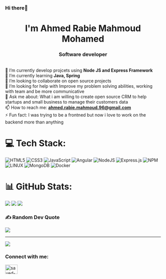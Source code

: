 ### Hi there👋
<h1 align="center">I'm Ahmed Rabie Mahmoud Mohamed </h1>
<h3 align="center">Software developer</h3>


<br> 🔭 I’m currently develop projcets using **Node JS and Express Framework**
<br> 🌱 I’m currently learning **Java, Spring**
<br> 👯 I’m looking to collaborate on open source projects
<br> 🤔 I’m looking for help with Improve my problem solving abilities, working with team and be more communicative
<br> 💬 Ask me about:  What i am willing to create open source CRM to help startups and small business to manage their customers data
<br> 📫 How to reach me: **ahmed.rabie.mahmoud.96@gmail.com**
<br> ⚡ Fun fact: I was trying to be a frontned but now i love to work on the backend more than anything



# 💻 Tech Stack:
![HTML5](https://img.shields.io/badge/html5-%23E34F26.svg?style=for-the-badge&logo=html5&logoColor=white)  ![CSS3](https://img.shields.io/badge/css3-%231572B6.svg?style=for-the-badge&logo=css3&logoColor=white) ![JavaScript](https://img.shields.io/badge/javascript-%23323330.svg?style=for-the-badge&logo=javascript&logoColor=%23F7DF1E) ![Angular](https://img.shields.io/badge/angular-%23DD0031.svg?style=for-the-badge&logo=angular&logoColor=white) ![NodeJS](https://img.shields.io/badge/node.js-6DA55F?style=for-the-badge&logo=node.js&logoColor=white) ![Express.js](https://img.shields.io/badge/express.js-%23404d59.svg?style=for-the-badge&logo=express&logoColor=%2361DAFB) ![NPM](https://img.shields.io/badge/NPM-%23000000.svg?style=for-the-badge&logo=npm&logoColor=white) ![LINUX](https://img.shields.io/badge/Linux-FCC624?style=for-the-badge&logo=linux&logoColor=black)  ![MongoDB](https://img.shields.io/badge/MongoDB-%234ea94b.svg?style=for-the-badge&logo=mongodb&logoColor=white) ![Docker](https://img.shields.io/badge/docker-%230db7ed.svg?style=for-the-badge&logo=docker&logoColor=white) 







# 📊 GitHub Stats:
![](https://github-readme-stats.vercel.app/api?username=ARMMM96&theme=dark&hide_border=true&include_all_commits=true&count_private=true)
![](https://github-readme-stats.vercel.app/api/top-langs/?username=ARMMM96&theme=dark&hide_border=true&include_all_commits=true&count_private=true&layout=compact)
                    ![](https://github-readme-streak-stats.herokuapp.com/?user=ARMMM96&theme=dark&hide_border=true)<br/>


### ✍️ Random Dev Quote
![](https://quotes-github-readme.vercel.app/api?type=horizontal&theme=radical)

---
[![](https://visitcount.itsvg.in/api?id=ARMMM96&icon=0&color=0)](https://visitcount.itsvg.in)

<!-- Proudly created with GPRM ( https://gprm.itsvg.in ) -->



<h3 align="left">Connect with me:</h3>
<p align="left">
<a href="https://www.linkedin.com/in/ahmedrabie96/" target="blank"><img align="center" src="https://raw.githubusercontent.com/rahuldkjain/github-profile-readme-generator/master/src/images/icons/Social/linked-in-alt.svg" alt="sayed-khaled-924a201a3/" height="30" width="40" /></a>
